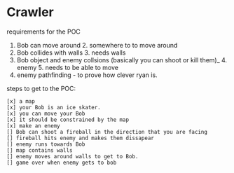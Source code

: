 # Crawler
requirements for the POC
1. Bob can move around
   2. somewhere to to move around
2. Bob collides with walls
   3. needs walls
3. Bob object and enemy collsions (basically you can shoot or kill them)_
   4. enemy
   5. needs to be able to move
4. enemy pathfinding - to prove how clever ryan is.


steps to get to the POC:
```
[x] a map
[x] your Bob is an ice skater.
[x] you can move your Bob
[x] it should be constrained by the map
[x] make an enemy 
[] Bob can shoot a fireball in the direction that you are facing
[] fireball hits enemy and makes them dissapear
[] enemy runs towards Bob
[] map contains walls
[] enemy moves around walls to get to Bob.
[] game over when enemy gets to bob 
```
